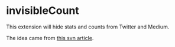 # invisibleCount

This extension will hide stats and counts from Twitter and Medium.

The idea came from [this svn article](https://m.signalvnoise.com/the-intimidating-zero-4d90fcdcc3b2).
